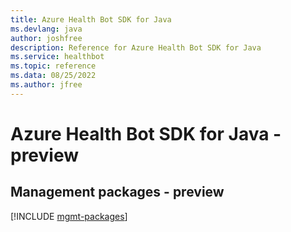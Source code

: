 ```yaml
---
title: Azure Health Bot SDK for Java
ms.devlang: java
author: joshfree
description: Reference for Azure Health Bot SDK for Java
ms.service: healthbot
ms.topic: reference
ms.data: 08/25/2022
ms.author: jfree
---
```

# Azure Health Bot SDK for Java - preview

## Management packages - preview
[!INCLUDE [mgmt-packages](health-bot-mgmt-index.md)]